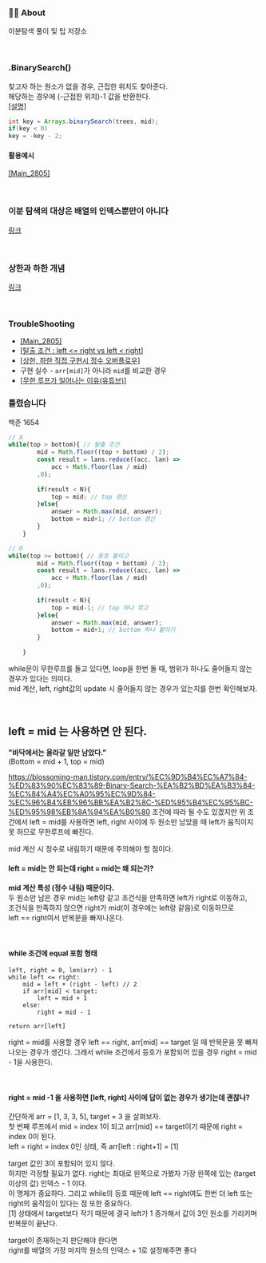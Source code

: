 ### 👨‍💻 About
이분탐색 풀이 및 팁 저장소

<br>

### .BinarySearch()
찾고자 하는 원소가 없을 경우, 근접한 위치도 찾아준다.   
해당하는 경우에 (-근접한 위치)-1 값을 반환한다.  
[[설명]](https://codingdog.tistory.com/entry/java-arrays-binarysearch-%ED%95%A8%EC%88%98%EB%A5%BC-%EC%95%8C%EC%95%84%EB%B4%85%EC%8B%9C%EB%8B%A4)  

```java
int key = Arrays.binarySearch(trees, mid);
if(key < 0)
key = -key - 2;
```
#### 활용예시
[[Main_2805]](https://github.com/AtomicLiquors/Algorithm_Practice/blob/main/binarysearch/Main_2805.java)

<br>

### 이분 탐색의 대상은 배열의 인덱스뿐만이 아니다
[링크](https://st-lab.tistory.com/269)

<br>

### 상한과 하한 개념
[링크](https://github.com/AtomicLiquors/Algorithm_Practice/blob/main/binarysearch/Lower__UpperBound.md)

<br>

### TroubleShooting
- [[Main_2805]](https://github.com/AtomicLiquors/Algorithm_Practice/blob/main/binarysearch/Main_2805.java)  
- [[탈출 조건 : left <= right vs left < right]](https://www.acmicpc.net/blog/view/109)  
- [[상한, 하한 직접 구현시 정수 오버플로우]](https://github.com/AtomicLiquors/Algorithm_Practice/blob/main/binarysearch/Lower__UpperBound.md#-troubleshooting)  
- 구현 실수 - ```arr[mid]```가 아니라 ```mid```를 비교한 경우  
- [[무한 루프가 일어나는 이유(유튜브)]](https://www.youtube.com/watch?v=b9SKfz58Jdo)

### 틀렸습니다  
백준 1654
```javascript
// X
while(top > bottom){ // 탈출 조건
        mid = Math.floor((top + bottom) / 2);
		const result = lans.reduce((acc, lan) => 
			acc + Math.floor(lan / mid)
		,0);
		
		if(result < N){
			top = mid; // top 갱신
		}else{
			answer = Math.max(mid, answer);
			bottom = mid+1; // bottom 갱신
		}
	}
```
```javascript
// O
while(top >= bottom){ // 등호 붙이고
        mid = Math.floor((top + bottom) / 2);
		const result = lans.reduce((acc, lan) => 
			acc + Math.floor(lan / mid)
		,0);
		
		if(result < N){
			top = mid-1; // top 하나 깎고
		}else{
			answer = Math.max(mid, answer);
			bottom = mid+1; // bottom 하나 붙이기
		}
			
	}
```
while문이 무한루프를 돌고 있다면, loop을 한번 돌 때, 범위가 하나도 줄어들지 않는 경우가 있다는 의미다.  
mid 계산, left, right값의 update 시 줄어들지 않는 경우가 있는지를 한번 확인해보자. 

<br>


## left = mid 는 사용하면 안 된다.
**"바닥에서는 올라갈 일만 남았다."**  
(Bottom = mid + 1, top = mid)

  
https://blossoming-man.tistory.com/entry/%EC%9D%B4%EC%A7%84-%ED%83%90%EC%83%89-Binary-Search-%EA%B2%BD%EA%B3%84-%EC%84%A4%EC%A0%95%EC%9D%84-%EC%96%B4%EB%96%BB%EA%B2%8C-%ED%95%B4%EC%95%BC-%ED%95%98%EB%8A%94%EA%B0%80
조건에 따라 될 수도 있겠지만 위 조건에서 left = mid를 사용하면 left, right 사이에 두 원소만 남았을 때 left가 움직이지 못 하므로 무한루프에 빠진다.  

mid 계산 시 정수로 내림하기 때문에 주의해야 할 점이다.

 

#### left = mid는 안 되는데 right = mid는 왜 되는가?

**mid 계산 특성 (정수 내림) 때문이다.**  
두 원소만 남은 경우 mid는 left랑 같고 조건식을 만족하면 left가 right로 이동하고,   
조건식을 만족하지 않으면 right가 mid(이 경우에는 left랑 같음)로 이동하므로   
left == right여서 반복문을 빠져나온다.  

 

 <br>

#### while 조건에 equal 포함 형태
```
left, right = 0, len(arr) - 1
while left <= right:
    mid = left + (right - left) // 2
    if arr[mid] < target:
        left = mid + 1
    else:
        right = mid - 1
        
return arr[left]
 ```

right = mid를 사용할 경우 left == right, arr[mid] == target 일 때 반복문을 못 빠져나오는 경우가 생긴다. 그래서 while 조건에서 등호가 포함되어 있을 경우 right = mid - 1을 사용한다.  

 <br>
 

#### right = mid -1 을 사용하면 [left, right] 사이에 답이 없는 경우가 생기는데 괜찮나?  
간단하게 arr = [1, 3, 3, 5], target = 3 을 살펴보자.  
첫 번째 루프에서 mid = index 1이 되고 arr[mid] == target이기 때문에 right = index 0이 된다.  
left = right = index 0인 상태, 즉 arr[left : right+1] = [1]  

target 값인 3이 포함되어 있지 않다.  
하지만 걱정할 필요가 없다. right는 최대로 왼쪽으로 가봤자 가장 왼쪽에 있는 (target 이상의 값) 인덱스 - 1 이다.  
이 명제가 중요하다. 그리고 while의 등호 때문에 left == right여도 한번 더 left 또는 right의 움직임이 있다는 점 또한 중요하다.  
[1] 상태에서 target보다 작기 때문에 결국 left가 1 증가해서 값이 3인 원소를 가리키며 반복문이 끝난다.


target이 존재하는지 판단해야 한다면  
right를 배열의 가장 마지막 원소의 인덱스 + 1로 설정해주면 좋다
